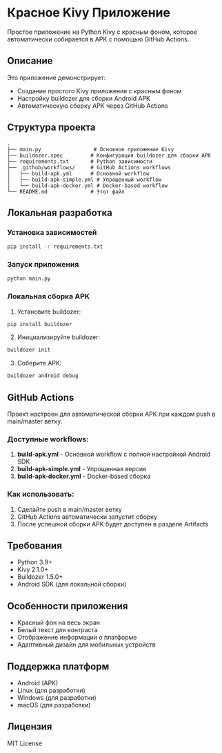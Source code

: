 # Красное Kivy Приложение

Простое приложение на Python Kivy с красным фоном, которое автоматически собирается в APK с помощью GitHub Actions.

## Описание

Это приложение демонстрирует:
- Создание простого Kivy приложения с красным фоном
- Настройку buildozer для сборки Android APK
- Автоматическую сборку APK через GitHub Actions

## Структура проекта

```
.
├── main.py                 # Основное приложение Kivy
├── buildozer.spec         # Конфигурация buildozer для сборки APK
├── requirements.txt       # Python зависимости
├── .github/workflows/     # GitHub Actions workflows
│   ├── build-apk.yml      # Основной workflow
│   ├── build-apk-simple.yml # Упрощенный workflow
│   └── build-apk-docker.yml # Docker-based workflow
└── README.md              # Этот файл
```

## Локальная разработка

### Установка зависимостей

```bash
pip install -r requirements.txt
```

### Запуск приложения

```bash
python main.py
```

### Локальная сборка APK

1. Установите buildozer:
```bash
pip install buildozer
```

2. Инициализируйте buildozer:
```bash
buildozer init
```

3. Соберите APK:
```bash
buildozer android debug
```

## GitHub Actions

Проект настроен для автоматической сборки APK при каждом push в main/master ветку.

### Доступные workflows:

1. **build-apk.yml** - Основной workflow с полной настройкой Android SDK
2. **build-apk-simple.yml** - Упрощенная версия
3. **build-apk-docker.yml** - Docker-based сборка

### Как использовать:

1. Сделайте push в main/master ветку
2. GitHub Actions автоматически запустит сборку
3. После успешной сборки APK будет доступен в разделе Artifacts

## Требования

- Python 3.9+
- Kivy 2.1.0+
- Buildozer 1.5.0+
- Android SDK (для локальной сборки)

## Особенности приложения

- Красный фон на весь экран
- Белый текст для контраста
- Отображение информации о платформе
- Адаптивный дизайн для мобильных устройств

## Поддержка платформ

- Android (APK)
- Linux (для разработки)
- Windows (для разработки)
- macOS (для разработки)

## Лицензия

MIT License